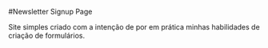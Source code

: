 #Newsletter Signup Page

Site simples criado com a intenção de por em prática minhas habilidades de criação de formulários.